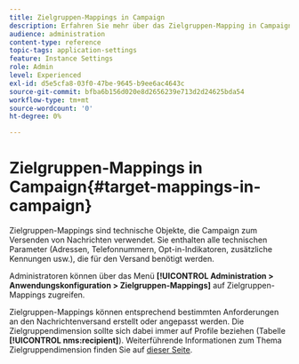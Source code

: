 ```yaml
---
title: Zielgruppen-Mappings in Campaign
description: Erfahren Sie mehr über das Zielgruppen-Mapping in Campaign Standard
audience: administration
content-type: reference
topic-tags: application-settings
feature: Instance Settings
role: Admin
level: Experienced
exl-id: d5e5cfa8-03f0-47be-9645-b9ee6ac4643c
source-git-commit: bfba6b156d020e8d2656239e713d2d24625bda54
workflow-type: tm+mt
source-wordcount: '0'
ht-degree: 0%

---
```


# Zielgruppen-Mappings in Campaign{#target-mappings-in-campaign}

Zielgruppen-Mappings sind technische Objekte, die Campaign zum Versenden von Nachrichten verwendet. Sie enthalten alle technischen Parameter (Adressen, Telefonnummern, Opt-in-Indikatoren, zusätzliche Kennungen usw.), die für den Versand benötigt werden.

Administratoren können über das Menü **[!UICONTROL Administration > Anwendungskonfiguration > Zielgruppen-Mappings]** auf Zielgruppen-Mappings zugreifen.

Zielgruppen-Mappings können entsprechend bestimmten Anforderungen an den Nachrichtenversand erstellt oder angepasst werden. Die Zielgruppendimension sollte sich dabei immer auf Profile beziehen (Tabelle **[!UICONTROL nms:recipient]**). Weiterführende Informationen zum Thema Zielgruppendimension finden Sie auf [dieser Seite](../../automating/using/query.md#targeting-dimensions-and-resources).
